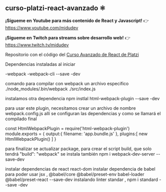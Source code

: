 ## curso-platzi-react-avanzado ⚛️

**¡Sígueme en Youtube para más contenido de React y Javascript!** 👉 https://www.youtube.com/midudev

**¡Sígueme en Twitch para streams sobre desarrollo web!** 👉 https://www.twitch.tv/midudev

Repositorio con el código del [Curso Avanzado de React de Platzi](https://platzi.com/cursos/react-avanzado/)

Dependencias instaladas al iniciar

-webpack
-webpack-cli --save -dev

comando para compilar con webpack un archivo especifico
./node_modules/.bin/webpack ./src/index.js

instalamos otra dependencia
npm instlal html-webpack-plugin --save -dev

para usar este plugin, necesitamos crear un archivo de nombre webpack.config.js
allí se configuran las dependencias y como se llamará el compilado final

const HtmlWebpackPlugin = require('html-webpack-plugin')
module.exports = {
    output:{
        filename: 'app.bundle.js'
    },
    plugins:[
        new HtmlWebpackPlugin()
    ]
}

para finalizar se actualizar package, para crear el script build, que solo tendrá "build": "webpack"
se instala también npm i webpack-dev-server --save-dev


instalar dependencias de react react-dom
instalar dependencia de babel para poder usar jsx , @babel/core @babel/preset-env babel-loader @babel/preset-react --save-dev
instalando linter standar     , npm i standard --save -dev